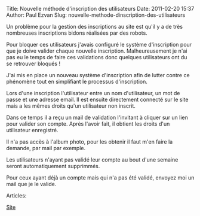 Title: Nouvelle méthode d'inscription des utilisateurs
Date: 2011-02-20 15:37
Author: Paul Ezvan
Slug: nouvelle-methode-dinscription-des-utilisateurs

<div
class="field field-name-body field-type-text-with-summary field-label-hidden">

<div class="field-items">

<div class="field-item even">

Un problème pour la gestion des inscriptions au site est qu'il y a de
très nombreuses inscriptions bidons réalisées par des robots.  

Pour bloquer ces utilisateurs j'avais configuré le système d'inscription
pour que je doive valider chaque nouvelle inscription. Malheureusement
je n'ai pas eu le temps de faire ces validations donc quelques
utilisateurs ont du se retrouver bloqués !  

J'ai mis en place un nouveau système d'inscription afin de lutter contre
ce phénomène tout en simplifiant le processus d'inscription.  

Lors d'une inscription l'utilisateur entre un nom d'utilisateur, un mot
de passe et une adresse email. Il est ensuite directement connecté sur
le site mais a les mêmes droits qu'un utilisateur non inscrit.  

Dans ce temps il a reçu un mail de validation l'invitant à cliquer sur
un lien pour valider son compte. Après l'avoir fait, il obtient les
droits d'un utilisateur enregistré.  

Il n'a pas accès à l'album photo, pour les obtenir il faut m'en faire la
demande, par mail par exemple.  

Les utilisateurs n'ayant pas validé leur compte au bout d'une semaine
seront automatiquement supprimmés.  

Pour ceux ayant déjà un compte mais qui n'a pas été validé, envoyez moi
un mail que je le valide.

</p>
<p>

</div>

</div>

</div>

<div
class="field field-name-taxonomy-vocabulary-2 field-type-taxonomy-term-reference field-label-above">

<div class="field-label">

Articles: 

</div>

<div class="field-items">

<div class="field-item even">

[Site](https://www.ezvan.fr/taxonomy/term/7)

</div>

</div>

</div>

</p>

